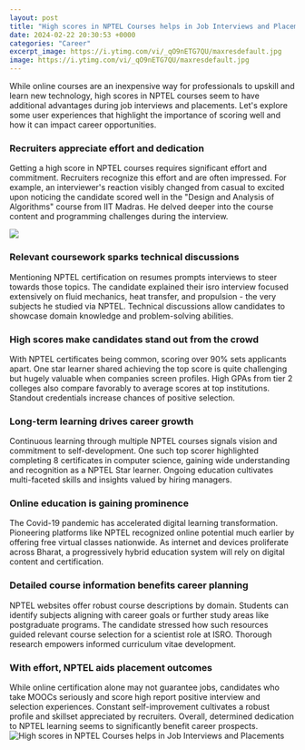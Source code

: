 ```yaml
---
layout: post
title: "High scores in NPTEL Courses helps in Job Interviews and Placements"
date: 2024-02-22 20:30:53 +0000
categories: "Career"
excerpt_image: https://i.ytimg.com/vi/_qO9nETG7QU/maxresdefault.jpg
image: https://i.ytimg.com/vi/_qO9nETG7QU/maxresdefault.jpg
---
```


While online courses are an inexpensive way for professionals to upskill and learn new technology, high scores in NPTEL courses seem to have additional advantages during job interviews and placements. Let's explore some user experiences that highlight the importance of scoring well and how it can impact career opportunities.
### Recruiters appreciate effort and dedication  
Getting a high score in NPTEL courses requires significant effort and commitment. Recruiters recognize this effort and are often impressed. For example, an interviewer's reaction visibly changed from casual to excited upon noticing the candidate scored well in the "Design and Analysis of Algorithms" course from IIT Madras. He delved deeper into the course content and programming challenges during the interview. 

![](https://i.ytimg.com/vi/WRjCoz5nZBA/maxresdefault.jpg)
### Relevant coursework sparks technical discussions
Mentioning NPTEL certification on resumes prompts interviews to steer towards those topics. The candidate explained their isro interview focused extensively on fluid mechanics, heat transfer, and propulsion - the very subjects he studied via NPTEL. Technical discussions allow candidates to showcase domain knowledge and problem-solving abilities. 
### High scores make candidates stand out from the crowd
With NPTEL certificates being common, scoring over 90% sets applicants apart. One star learner shared achieving the top score is quite challenging but hugely valuable when companies screen profiles. High GPAs from tier 2 colleges also compare favorably to average scores at top institutions. Standout credentials increase chances of positive selection.
### Long-term learning drives career growth 
Continuous learning through multiple NPTEL courses signals vision and commitment to self-development. One such top scorer highlighted completing 8 certificates in computer science, gaining wide understanding and recognition as a NPTEL Star learner. Ongoing education cultivates multi-faceted skills and insights valued by hiring managers. 
### Online education is gaining prominence 
The Covid-19 pandemic has accelerated digital learning transformation. Pioneering platforms like NPTEL recognized online potential much earlier by offering free virtual classes nationwide. As internet and devices proliferate across Bharat, a progressively hybrid education system will rely on digital content and certification.
### Detailed course information benefits career planning  
NPTEL websites offer robust course descriptions by domain. Students can identify subjects aligning with career goals or further study areas like postgraduate programs. The candidate stressed how such resources guided relevant course selection for a scientist role at ISRO. Thorough research empowers informed curriculum vitae development.
### With effort, NPTEL aids placement outcomes
While online certification alone may not guarantee jobs, candidates who take MOOCs seriously and score high report positive interview and selection experiences. Constant self-improvement cultivates a robust profile and skillset appreciated by recruiters. Overall, determined dedication to NPTEL learning seems to significantly benefit career prospects.
![High scores in NPTEL Courses helps in Job Interviews and Placements](https://i.ytimg.com/vi/_qO9nETG7QU/maxresdefault.jpg)
